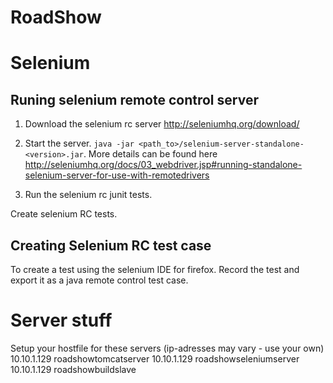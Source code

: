 RoadShow
========

# Selenium
## Runing selenium remote control server

1. Download the selenium rc server http://seleniumhq.org/download/

2. Start the server. `java -jar <path_to>/selenium-server-standalone-<version>.jar`.
More details can be found here
http://seleniumhq.org/docs/03_webdriver.jsp#running-standalone-selenium-server-for-use-with-remotedrivers

4. Run the selenium rc junit tests.

Create selenium RC tests.

## Creating Selenium RC test case

To create a test using the selenium IDE for firefox. Record the test and export it as a java remote control test case.

# Server stuff
Setup your hostfile for these servers (ip-adresses may vary - use your own)
10.10.1.129   roadshowtomcatserver
10.10.1.129   roadshowseleniumserver
10.10.1.129   roadshowbuildslave
